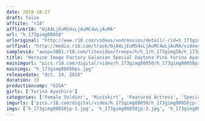 ```yaml
---
date: 2018-10-27
draft: false
affsite: "r18"
afflinkr18: "NjA4LjEuMS4xLjAuMC4wLjAuMA"
url: "h_173gimg00050"
urloriginal: "http://www.r18.com/videos/vod/movies/detail/-/id=h_173gimg00050"
urlfinal: "http://media.r18.com/track/NjA4LjEuMS4xLjAuMC4wLjAuMA/videos/vod/movies/detail/-/id=h_173gimg00050"
samplevid: "awspv3001.r18.com/litevideo/freepv/h/h_1/h_173gimg50/h_173gimg50_dmb_w.mp4"
title: "Heroine Image Factory Galaxian Special Daytona Pink Yurina Ayashiro"
mainimgurl: "pics.r18.com/digital/video/h_173gimg00050/h_173gimg00050ps.jpg"
mainimgs: "h_173gimg00050ps.jpg"
releasedate: "Oct. 24, 2016"
duration: 33
productioncomp: "GIGA"
girls: ['Yurina Ayashiro']
categories: ['Female Soldier', 'Miniskirt', 'Featured Actress', 'Special Effects', 'Blowjob', 'Sex Toys']
imgurls: ['pics.r18.com/digital/video/h_173gimg00050/h_173gimg00050jp-1.jpg', 'pics.r18.com/digital/video/h_173gimg00050/h_173gimg00050jp-2.jpg', 'pics.r18.com/digital/video/h_173gimg00050/h_173gimg00050jp-3.jpg', 'pics.r18.com/digital/video/h_173gimg00050/h_173gimg00050jp-4.jpg', 'pics.r18.com/digital/video/h_173gimg00050/h_173gimg00050jp-5.jpg', 'pics.r18.com/digital/video/h_173gimg00050/h_173gimg00050jp-6.jpg', 'pics.r18.com/digital/video/h_173gimg00050/h_173gimg00050jp-7.jpg', 'pics.r18.com/digital/video/h_173gimg00050/h_173gimg00050jp-8.jpg', 'pics.r18.com/digital/video/h_173gimg00050/h_173gimg00050jp-9.jpg', 'pics.r18.com/digital/video/h_173gimg00050/h_173gimg00050jp-10.jpg', 'pics.r18.com/digital/video/h_173gimg00050/h_173gimg00050jp-11.jpg', 'pics.r18.com/digital/video/h_173gimg00050/h_173gimg00050jp-12.jpg', 'pics.r18.com/digital/video/h_173gimg00050/h_173gimg00050jp-13.jpg', 'pics.r18.com/digital/video/h_173gimg00050/h_173gimg00050jp-14.jpg', 'pics.r18.com/digital/video/h_173gimg00050/h_173gimg00050jp-15.jpg', 'pics.r18.com/digital/video/h_173gimg00050/h_173gimg00050jp-16.jpg', 'pics.r18.com/digital/video/h_173gimg00050/h_173gimg00050jp-17.jpg', 'pics.r18.com/digital/video/h_173gimg00050/h_173gimg00050jp-18.jpg', 'pics.r18.com/digital/video/h_173gimg00050/h_173gimg00050jp-19.jpg', 'pics.r18.com/digital/video/h_173gimg00050/h_173gimg00050jp-20.jpg']
imgs: ['h_173gimg00050jp-1.jpg', 'h_173gimg00050jp-2.jpg', 'h_173gimg00050jp-3.jpg', 'h_173gimg00050jp-4.jpg', 'h_173gimg00050jp-5.jpg', 'h_173gimg00050jp-6.jpg', 'h_173gimg00050jp-7.jpg', 'h_173gimg00050jp-8.jpg', 'h_173gimg00050jp-9.jpg', 'h_173gimg00050jp-10.jpg', 'h_173gimg00050jp-11.jpg', 'h_173gimg00050jp-12.jpg', 'h_173gimg00050jp-13.jpg', 'h_173gimg00050jp-14.jpg', 'h_173gimg00050jp-15.jpg', 'h_173gimg00050jp-16.jpg', 'h_173gimg00050jp-17.jpg', 'h_173gimg00050jp-18.jpg', 'h_173gimg00050jp-19.jpg', 'h_173gimg00050jp-20.jpg']
---
```

